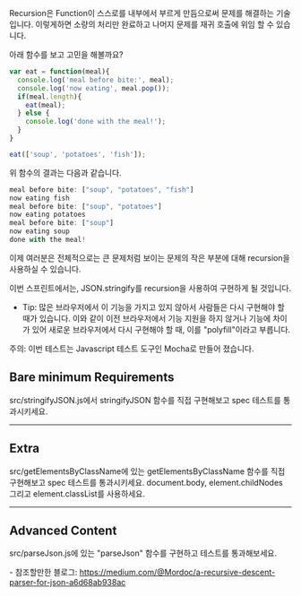 Recursion은 Function이 스스로를 내부에서 부르게 만듬으로써 문제를 해결하는 기술입니다. 이렇게하면 소량의 처리만 완료하고 나머지 문제를 재귀 호출에 위임 할 수 있습니다.

아래 함수를 보고 고민을 해볼까요?

```js
var eat = function(meal){
  console.log('meal before bite:', meal);
  console.log('now eating', meal.pop());
  if(meal.length){
    eat(meal);
  } else {
    console.log('done with the meal!');
  }
}

eat(['soup', 'potatoes', 'fish']);
```

위 함수의 결과는 다음과 같습니다.

```js
meal before bite: ["soup", "potatoes", "fish"]
now eating fish
meal before bite: ["soup", "potatoes"]
now eating potatoes
meal before bite: ["soup"]
now eating soup
done with the meal!
```

이제 여러분은 전체적으로는 큰 문제처럼 보이는 문제의 작은 부분에 대해 recursion을 사용하실 수 있습니다.

이번 스프린트에서는, JSON.stringify를 recursion을 사용하여 구현하게 될 것입니다.

* Tip: 많은 브라우저에서 이 기능을 가지고 있지 않아서 사람들은 다시 구현해야 할 때가 있습니다. 이와 같이 이전 브라우저에서 기능 지원을 하지 않거나 기능에 차이가 있어 새로운 브라우저에서 다시 구현해야 할 때, 이를 "polyfill"이라고 부릅니다.

주의: 이번 테스트는 Javascript 테스트 도구인 Mocha로 만들어 졌습니다.

## Bare minimum Requirements

src/stringifyJSON.js에서 stringifyJSON 함수를 직접 구현해보고 spec 테스트를 통과시키세요.

---

## Extra

src/getElementsByClassName에 있는 getElementsByClassName 함수를 직접 구현해보고 spec 테스트를 통과시키세요.
document.body, element.childNodes 그리고 element.classList를 사용하세요.

---

## Advanced Content

src/parseJson.js에 있는 "parseJson" 함수를 구현하고 테스트를 통과해보세요.
<div>
  - 참조할만한 블로그:
  <a target="_blank" href="https://medium.com/@Mordoc/a-recursive-descent-parser-for-json-a6d68ab938ac">https://medium.com/@Mordoc/a-recursive-descent-parser-for-json-a6d68ab938ac</a>
</div>
